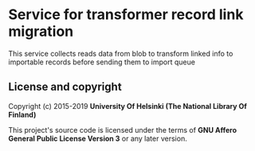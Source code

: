 # Service for transformer record link migration

This service collects reads data from blob to transform linked info  to importable records before sending them to import queue

## License and copyright

Copyright (c) 2015-2019 **University Of Helsinki (The National Library Of Finland)**

This project's source code is licensed under the terms of **GNU Affero General Public License Version 3** or any later version.